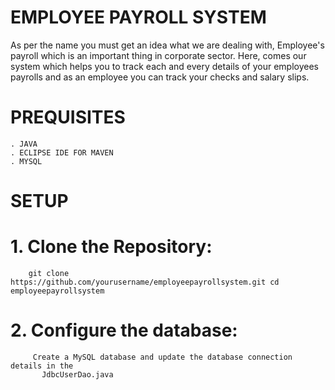 # EMPLOYEE PAYROLL SYSTEM
As per the name you must get an idea what we are dealing with, Employee's payroll which is an important thing in corporate sector. Here, comes our system which helps you to track each and every details of your employees payrolls and as an employee you can track your checks and salary slips. 
# PREQUISITES
    . JAVA
    . ECLIPSE IDE FOR MAVEN
    . MYSQL
# SETUP
  # 1. Clone the Repository:
        git clone https://github.com/yourusername/employeepayrollsystem.git cd employeepayrollsystem
  # 2. Configure the database:
         Create a MySQL database and update the database connection details in the
           JdbcUserDao.java    
